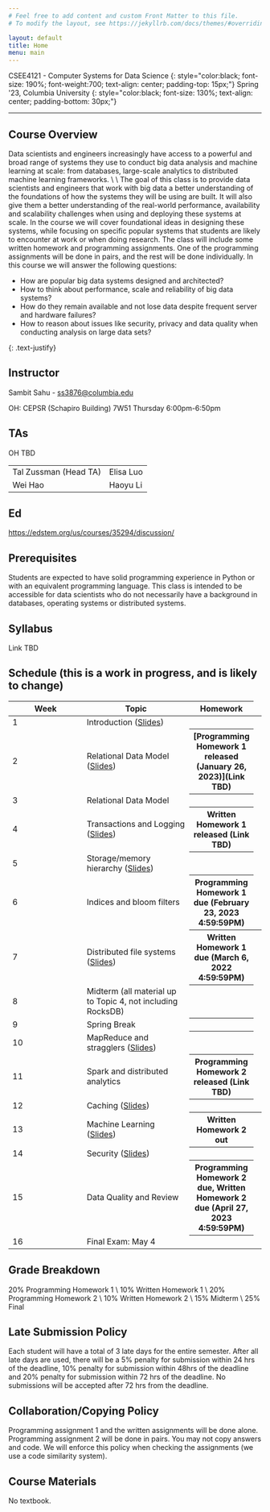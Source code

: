 ```yaml
---
# Feel free to add content and custom Front Matter to this file.
# To modify the layout, see https://jekyllrb.com/docs/themes/#overriding-theme-defaults

layout: default
title: Home
menu: main
---
```


CSEE4121 - Computer Systems for Data Science 
{: style="color:black; font-size: 190%; font-weight:700; text-align: center; padding-top: 15px;"}
Spring '23, Columbia University
{: style="color:black; font-size: 130%; text-align: center; padding-bottom: 30px;"}

----

## Course Overview
Data scientists and engineers increasingly have access to a powerful and broad
range of systems they use to conduct big data analysis and machine learning at
scale: from databases, large-scale analytics to distributed machine learning
frameworks. \\
\\
The goal of this class is to provide data scientists and engineers that work
with big data a better understanding of the foundations of how the systems they
will be using are built. It will also give them a better understanding of the
real-world performance, availability and scalability challenges when using and
deploying these systems at scale. In the course we will cover foundational ideas
in designing these systems, while focusing on specific popular systems that
students are likely to encounter at work or when doing research. The class will
include some written homework and programming assignments. One of the
programming assignments will be done in pairs, and the rest will be done
individually. In this course we will answer the following questions:
<ul>
  <li>How are popular big data systems designed and architected?</li>
  <li>How to think about performance, scale and reliability of big data systems?</li>
  <li>How do they remain available and not lose data despite frequent server and
hardware failures?</li>
  <li>How to reason about issues like security, privacy and data quality when
conducting analysis on large data sets?</li>
</ul>
{: .text-justify}

## Instructor
Sambit Sahu - ss3876@columbia.edu

OH: CEPSR (Schapiro Building) 7W51 Thursday 6:00pm-6:50pm

## TAs
OH TBD
<table>
  <tr>
    <td>Tal Zussman (Head TA)</td>
    <td>Elisa Luo</td>
  </tr>
  <tr>
    <td>Wei Hao</td>
    <td>Haoyu Li</td>
  </tr>
</table> 

## Ed
https://edstem.org/us/courses/35294/discussion/

## Prerequisites
Students are expected to have solid programming experience in Python or with an
equivalent programming language. This class is intended to be accessible for
data scientists who do not necessarily have a background in databases, operating
systems or distributed systems.

## Syllabus
Link TBD

## Schedule (this is a work in progress, and is likely to change)
<table>
<colgroup>
<col width="33%" />
<col width="45%" />
<col width="22%" />
</colgroup>
<thead>
<tr class="header">
<th>Week</th>
<th>Topic</th>
<th>Homework</th>
</tr>
</thead>
<tbody>
<tr>
<td markdown="span">1</td>
<td markdown="span">Introduction (<a href="https://www.dropbox.com/s/rwldn1yysrjle8f/Topic%201%20-%20intro%20and%20rules%20of%20thumb-%202023.pdf?dl=0">Slides</a>)</td>
<th></th>
</tr>
<tr>
<td markdown="span">2</td>
<td markdown="span">Relational Data Model (<a href="https://www.dropbox.com/s/z1vvm34hhwq1csj/Topic%202%20-%20relational%20model.pdf?dl=0">Slides</a>)</td>
<th markdown="1">[Programming Homework 1 released (January 26, 2023)](Link TBD)</th>
</tr>
<tr>
<td markdown="span">3</td>
<td markdown="span">Relational Data Model</td>
<th></th>
</tr>
<tr>
<td markdown="span">4</td>
<td markdown="span">Transactions and Logging (<a href="https://www.dropbox.com/s/oajai8bm781wiv0/Topic%203%20-%20transactions%20and%20ACID.pdf?dl=0">Slides</a>)</td>
<th markdown="1">Written Homework 1 released (Link TBD)</th>
</tr>
<tr>
<td markdown="span">5</td>
<td markdown="span">Storage/memory hierarchy (<a href="https://www.dropbox.com/s/aiy5rlmuz8xcpwd/Topic%204%20-%20single%20DB%20architecture.pdf?dl=0">Slides</a>)</td>
<th></th>
</tr>
<tr>
<td markdown="span">6</td>
<td markdown="span"> Indices and bloom filters</td>
<th markdown="1">Programming Homework 1 due (February 23, 2023 4:59:59PM)</th>
</tr>
<tr>
<td markdown="span">7</td>
<td markdown="span">Distributed file systems (<a href="https://www.dropbox.com/s/q3hloco1elfgek9/Topic%205%20-%20Distributed%20File%20Systems%20and%20Databases.pdf?dl=0">Slides</a>)</td>
<th markdown="1">Written Homework 1 due (March 6, 2022 4:59:59PM)</th>
<th></th>
</tr>
<tr>
<td markdown="span">8</td>
<td markdown="span">Midterm (all material up to Topic 4, not including RocksDB)</td>
<th></th>
</tr>
<tr>
<td markdown="span">9</td>
<td markdown="span">Spring Break</td>
<th></th>
</tr>
<tr>
<td markdown="span">10</td>
<td markdown="span">MapReduce and stragglers (<a href="https://www.dropbox.com/s/o5uwaa3fo8tv9ch/Topic%206%20-%20MapReduce%20and%20Spark.pdf?dl=0">Slides</a>)</td>
<th></th>
</tr>
<tr>
<td markdown="span">11</td>
<td markdown="span">Spark and distributed analytics</td>
<th markdown="1">Programming Homework 2 released (Link TBD)</th>
</tr>
<tr>
<td markdown="span">12</td>
<td markdown="span">Caching (<a href="https://www.dropbox.com/s/5sggarpl2kx1oxn/Topic%207%20-%20Caching.pdf?dl=0">Slides</a>)</td>
<th></th>
</tr>
<tr>
<td markdown="span">13</td>
<td markdown="span">Machine Learning (<a href="https://www.dropbox.com/s/ub35qceqpbo7c31/Topic%208%20-%20Systems%20for%20Machine%20Learning.pdf?dl=0">Slides</a>)</td>
<th markdown="1">Written Homework 2 out</th>
<th></th>
</tr>
<tr>
<td markdown="span">14</td>
<td markdown="span">Security (<a href="https://www.dropbox.com/s/9rz9n9gvhw2iajq/Topic%209%20-%20Data%20Security%20and%20Compliance.pdf?dl=0">Slides</a>)</td>
<th></th>
</tr>
<tr>
<td markdown="span">15</td>
<td markdown="span">Data Quality and Review</td>
<th markdown="1">Programming Homework 2 due, Written Homework 2 due (April 27, 2023 4:59:59PM)</th>
</tr>
<tr>
<td markdown="span">16</td>
<td markdown="span">Final Exam: May 4</td>
<th></th>
</tr>
</tbody>
</table>

## Grade Breakdown
20% Programming Homework 1 \\
10% Written Homework 1 \\
20% Programming Homework 2 \\
10% Written Homework 2 \\
15% Midterm \\
25% Final

## Late Submission Policy
Each student will have a total of 3 late days for the entire semester. After all
late days are used, there will be a 5% penalty for submission within 24 hrs of
the deadline, 10% penalty for submission within 48hrs of the deadline and 20%
penalty for submission within 72 hrs of the deadline. No submissions will be
accepted after 72 hrs from the deadline.

## Collaboration/Copying Policy
Programming assignment 1 and the written assignments will be done alone.
Programming assignment 2 will be done in pairs. You may not copy answers and
code. We will enforce this policy when checking the assignments (we use a code
similarity system).

## Course Materials
No textbook.

